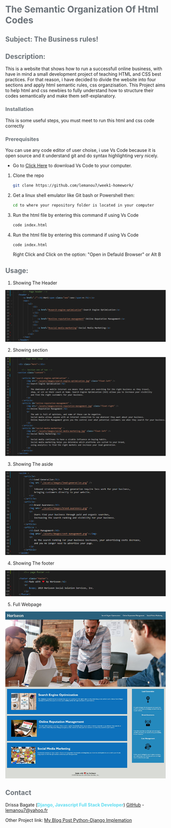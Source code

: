 # <span style="color:#6b7278">**The Semantic Organization Of Html Codes**</span>

## <span style="color:#6b7278">**Subject: The Business rules!**</span>

## <span style="color:#6b7278">**Description:**</span>

This is a website that shows how to run a successfull online business, with have in mind a small development project of teaching HTML and CSS best practices.
For that reason, i have decided to divide the website into four sections and apply html semantic rules, css organzisation. This Project aims to help html and css newbies to fully understand how to structure their codes semantically and make them self-explanatory.  

### <span style="color:#6b7278">**Installation**</span>


<!-- GETTING STARTED -->

This is some useful steps, you must meet to run this html and css code correctly 

### <span style="color:#6b7278">**Prerequisites**</span>
You can use any code editor of user choise, i use Vs Code because it is open source and it understand git and do syntax highlighting very nicely.

* Go to
  [Click Here](https://code.visualstudio.com/download) to download Vs Code to your computer.
  

1. Clone the repo
   ```sh
   git clone https://github.com/lemanou7/week1-homework/
   ```
2. Get a linux shell emulator like Git bash or Powershell then:
    ```sh
    cd to where your repository folder is located in your computer
    ```
  
3. Run the html file by entering this command if using Vs Code
   ```sh
   code index.html
   ```
4. Run the html file by entering this command if using Vs Code
   ```sh
   code index.html
   ```
   Right Click and Click on the option: "Open in Defauld Browser" or Alt B



<!-- USAGE EXAMPLES -->
## <span style="color:#6b7278">**Usage:**</span>

1. Showing The Header

![alt text](assets/images/code-snapshot1.png)

2. Showing section

![alt text](assets/images/code-snapshot2.png)

3. Showing The aside 

![alt text](assets/images/code-snapshot3.png)

4. Showing The footer

![alt text](assets/images/code-snapshot4.png)

5. Full Webpage 

![alt text](assets/images/code-snapshot5.png)




<!-- CONTACT -->
## <span style="color:#6b7278">**Contact**</span>

Drissa Bagate (<span style="color:#5ddcf0">**Django, Javascript Full Stack Developer**</span>) [GitHub](https://github.com/lemanou7) - lemanou7@yahoo.fr

Other Project link: [My Blog Post Python-Django Implemation](http://grandbuzz.herokuapp.com/)


